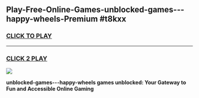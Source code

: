 
## Play-Free-Online-Games-unblocked-games---happy-wheels-Premium #t8kxx
<h3>
<a href="https://premium.freeplayer.one?title=unblocked-games---happy-wheels&ref=8M">CLICK TO PLAY</a></h3>
<hr>

<h3>
<a href="https://premium.freeplayer.one?title=unblocked-games---happy-wheels&ref=8M">CLICK 2 PLAY</a>
  
</h3>

<a href="https://premium.freeplayer.one?title=unblocked-games---happy-wheels&ref=8M"><img src="https://clearcache.store/games.png"></a>


**unblocked-games---happy-wheels games unblocked: Your Gateway to Fun and Accessible Online Gaming**
